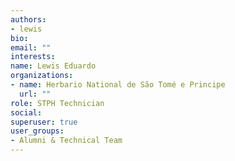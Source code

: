```yaml
---
authors:
- lewis
bio: 
email: ""
interests:
name: Lewis Eduardo
organizations:
- name: Herbario National de São Tomé e Principe
  url: ""
role: STPH Technician
social:
superuser: true
user_groups:
- Alumni & Technical Team
---
```



